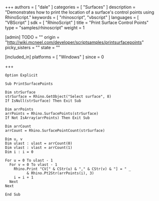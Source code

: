+++
authors = [ "dale" ]
categories = [ "Surfaces" ]
description = "Demonstrates how to print the location of a surface's control points using RhinoScript."
keywords = [ "rhinoscript", "vbscript" ]
languages = [ "VBScript" ]
sdk = [ "RhinoScript" ]
title = "Print Surface Control Points"
type = "samples/rhinoscript"
weight = 1

[admin]
TODO = ""
origin = "http://wiki.mcneel.com/developer/scriptsamples/printsurfacepoints"
picky_sisters = ""
state = ""

[included_in]
platforms = [ "Windows" ]
since = 0

+++

```vbnet
Option Explicit

Sub PrintSurfacePoints

Dim strSurface
strSurface = Rhino.GetObject("Select surface", 8)
If IsNull(strSurface) Then Exit Sub  

Dim arrPoints
arrPoints = Rhino.SurfacePoints(strSurface)
If Not IsArray(arrPoints) Then Exit Sub

Dim arrCount
arrCount = Rhino.SurfacePointCount(strSurface)

Dim u, v
Dim ulast : ulast = arrCount(0)
Dim vlast : vlast = arrCount(1)
Dim i : i = 0

For u = 0 To ulast - 1
  For v = 0 To vlast - 1
    Rhino.Print "CV[" & CStr(u) & "," & CStr(v) & "] = " _
          & Rhino.Pt2Str(arrPoints(i), 3)
    i = i + 1
  Next
Next

End Sub
```
